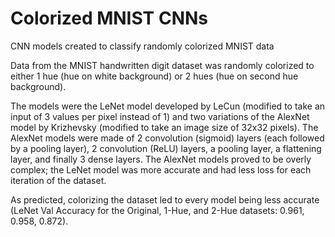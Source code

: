 # Colorized MNIST CNNs
CNN models created to classify randomly colorized MNIST data

Data from the MNIST handwritten digit dataset was randomly colorized to either 1 hue (hue on white background) or 2 hues (hue on second hue background).

The models were the LeNet model developed by LeCun (modified to take an input of 3 values per pixel instead of 1) and two variations of the AlexNet model by Krizhevsky (modified to take an image size of 32x32 pixels).
The AlexNet models were made of 2 convolution (sigmoid) layers (each followed by a pooling layer), 2 convolution (ReLU) layers, a pooling layer, a flattening layer, and finally 3 dense layers.
The AlexNet models proved to be overly complex; the LeNet model was more accurate and had less loss for each iteration of the dataset.

As predicted, colorizing the dataset led to every model being less accurate (LeNet Val Accuracy for the Original, 1-Hue, and 2-Hue datasets: 0.961, 0.958, 0.872).
